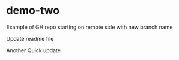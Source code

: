 # demo-two
Example of GH repo starting on remote side with new branch name

Update readme file

Another Quick update

